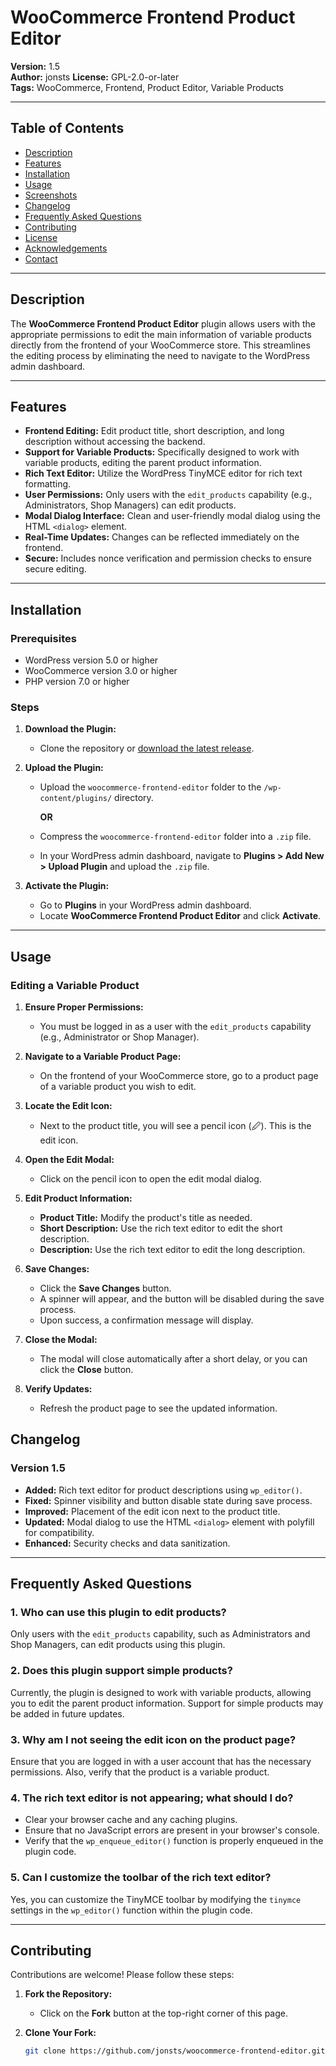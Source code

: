 # WooCommerce Frontend Product Editor

**Version:** 1.5  
**Author:** jonsts
**License:** GPL-2.0-or-later  
**Tags:** WooCommerce, Frontend, Product Editor, Variable Products  

---

## Table of Contents

- [Description](#description)
- [Features](#features)
- [Installation](#installation)
- [Usage](#usage)
- [Screenshots](#screenshots)
- [Changelog](#changelog)
- [Frequently Asked Questions](#frequently-asked-questions)
- [Contributing](#contributing)
- [License](#license)
- [Acknowledgements](#acknowledgements)
- [Contact](#contact)

---

## Description

The **WooCommerce Frontend Product Editor** plugin allows users with the appropriate permissions to edit the main information of variable products directly from the frontend of your WooCommerce store. This streamlines the editing process by eliminating the need to navigate to the WordPress admin dashboard.

---

## Features

- **Frontend Editing:** Edit product title, short description, and long description without accessing the backend.
- **Support for Variable Products:** Specifically designed to work with variable products, editing the parent product information.
- **Rich Text Editor:** Utilize the WordPress TinyMCE editor for rich text formatting.
- **User Permissions:** Only users with the `edit_products` capability (e.g., Administrators, Shop Managers) can edit products.
- **Modal Dialog Interface:** Clean and user-friendly modal dialog using the HTML `<dialog>` element.
- **Real-Time Updates:** Changes can be reflected immediately on the frontend.
- **Secure:** Includes nonce verification and permission checks to ensure secure editing.

---

## Installation

### Prerequisites

- WordPress version 5.0 or higher
- WooCommerce version 3.0 or higher
- PHP version 7.0 or higher

### Steps

1. **Download the Plugin:**

   - Clone the repository or [download the latest release](https://github.com/jonsts/woocommerce-frontend-editor/releases).

2. **Upload the Plugin:**

   - Upload the `woocommerce-frontend-editor` folder to the `/wp-content/plugins/` directory.

     **OR**

   - Compress the `woocommerce-frontend-editor` folder into a `.zip` file.
   - In your WordPress admin dashboard, navigate to **Plugins > Add New > Upload Plugin** and upload the `.zip` file.

3. **Activate the Plugin:**

   - Go to **Plugins** in your WordPress admin dashboard.
   - Locate **WooCommerce Frontend Product Editor** and click **Activate**.

---

## Usage

### Editing a Variable Product

1. **Ensure Proper Permissions:**

   - You must be logged in as a user with the `edit_products` capability (e.g., Administrator or Shop Manager).

2. **Navigate to a Variable Product Page:**

   - On the frontend of your WooCommerce store, go to a product page of a variable product you wish to edit.

3. **Locate the Edit Icon:**

   - Next to the product title, you will see a pencil icon (🖉). This is the edit icon.

4. **Open the Edit Modal:**

   - Click on the pencil icon to open the edit modal dialog.

5. **Edit Product Information:**

   - **Product Title:** Modify the product's title as needed.
   - **Short Description:** Use the rich text editor to edit the short description.
   - **Description:** Use the rich text editor to edit the long description.

6. **Save Changes:**

   - Click the **Save Changes** button.
   - A spinner will appear, and the button will be disabled during the save process.
   - Upon success, a confirmation message will display.

7. **Close the Modal:**

   - The modal will close automatically after a short delay, or you can click the **Close** button.

8. **Verify Updates:**

   - Refresh the product page to see the updated information.

## Changelog

### Version 1.5

- **Added:** Rich text editor for product descriptions using `wp_editor()`.
- **Fixed:** Spinner visibility and button disable state during save process.
- **Improved:** Placement of the edit icon next to the product title.
- **Updated:** Modal dialog to use the HTML `<dialog>` element with polyfill for compatibility.
- **Enhanced:** Security checks and data sanitization.

---

## Frequently Asked Questions

### 1. **Who can use this plugin to edit products?**

Only users with the `edit_products` capability, such as Administrators and Shop Managers, can edit products using this plugin.

### 2. **Does this plugin support simple products?**

Currently, the plugin is designed to work with variable products, allowing you to edit the parent product information. Support for simple products may be added in future updates.

### 3. **Why am I not seeing the edit icon on the product page?**

Ensure that you are logged in with a user account that has the necessary permissions. Also, verify that the product is a variable product.

### 4. **The rich text editor is not appearing; what should I do?**

- Clear your browser cache and any caching plugins.
- Ensure that no JavaScript errors are present in your browser's console.
- Verify that the `wp_enqueue_editor()` function is properly enqueued in the plugin code.

### 5. **Can I customize the toolbar of the rich text editor?**

Yes, you can customize the TinyMCE toolbar by modifying the `tinymce` settings in the `wp_editor()` function within the plugin code.

---

## Contributing

Contributions are welcome! Please follow these steps:

1. **Fork the Repository:**

   - Click on the **Fork** button at the top-right corner of this page.

2. **Clone Your Fork:**

   ```bash
   git clone https://github.com/jonsts/woocommerce-frontend-editor.git
